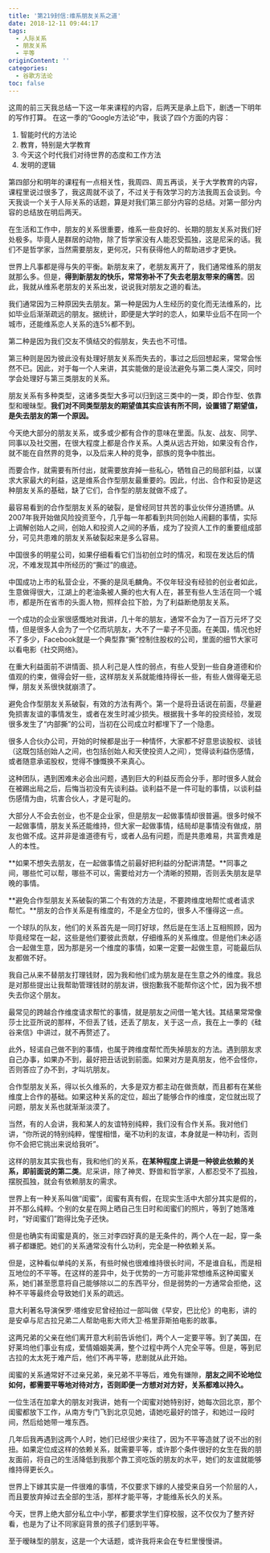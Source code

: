 ```yaml
---
title: '第219封信:维系朋友关系之道'
date: 2018-12-11 09:44:17
tags:
  - 人际关系
  - 朋友关系
  - 平等
originContent: ''
categories:
  - 谷歌方法论
toc: false
---
```

这周的前三天我总结一下这一年来课程的内容，后两天是承上启下，剧透一下明年的写作打算。
在这一季的“Google方法论”中，我谈了四个方面的内容：

1. 智能时代的方法论
2. 教育，特别是大学教育
3. 今天这个时代我们对待世界的态度和工作方法
4. 发明的逻辑

第四部分和明年的课程有一点相关性，我周四、周五再谈，关于大学教育的内容，课程里说过很多了，我这周就不谈了，不过关于有效学习的方法我周五会谈到。今天我谈一个关于人际关系的话题，算是对我们第三部分内容的总结。对第一部分内容的总结放在明后两天。<escape><!-- more --></escape>

在生活和工作中，朋友的关系很重要，维系一些良好的、长期的朋友关系对我们好处极多。毕竟人是群居的动物，除了哲学家没有人能忍受孤独，这是尼采的话。我们不是哲学家，当然需要朋友，更何况，只有获得他人的帮助进步才更快。

世界上凡事都是得与失的平衡。新朋友来了，老朋友离开了，我们通常维系的朋友就那么多。但是，**得到新朋友的快乐，常常弥补不了失去老朋友带来的痛苦**。因此，我就从维系老朋友的关系出发，说说我对朋友之道的看法。

我们通常因为三种原因失去朋友。第一种是因为人生经历的变化而无法维系的，比如毕业后渐渐疏远的朋友。据统计，即便是大学时的恋人，如果毕业后不在同一个城市，还能维系恋人关系的连5%都不到。

第二种是因为我们交友不慎结交的假朋友，失去也不可惜。

第三种则是因为彼此没有处理好朋友关系而失去的，事过之后回想起来，常常会怅然不已。因此，对于每一个人来讲，其实能做的是设法避免与第二类人深交，同时学会处理好与第三类朋友的关系。

朋友关系有多种类型，这诸多类型大多可以归到这三类中的一类，即合作型、依靠型和暧昧型。**我们对不同类型朋友的期望值其实应该有所不同，设置错了期望值，是失去朋友的第一个原因。**

今天绝大部分的朋友关系，或多或少都有合作的意味在里面。队友、战友、同学、同事以及社交圈，在很大程度上都是合作关系。人类从远古开始，如果没有合作，就不能在自然界的竞争，以及后来人种的竞争，部族的竞争中胜出。

而要合作，就需要有所付出，就需要放弃掉一些私心，牺牲自己的局部利益，以谋求大家最大的利益，这是维系合作型朋友最重要的。因此，付出、合作和妥协是这种朋友关系的基础，缺了它们，合作型的朋友就做不成了。

最容易看到的合作型朋友关系的破裂，是曾经同甘共苦的事业伙伴分道扬镳。从2007年我开始做风险投资至今，几乎每一年都看到共同创始人闹翻的事情，实际上调解创始人之间，创始人和投资人之间的矛盾，成为了投资人工作的重要组成部分，可见共患难的朋友关系破裂起来是多么容易。

中国很多的明星公司，如果仔细看看它们当初创立时的情况，和现在发达后的情况，不难发现其中所经历的“撕过”的痕迹。

中国成功上市的私营企业，不撕的是凤毛麟角。不仅年轻没有经验的创业者如此，生意做得很大，江湖上的老油条被人撕的也大有人在，甚至有些人生活在同一个城市，都是所在省市的头面人物，照样会拉下脸，为了利益断绝朋友关系。

一个成功的企业家很感慨地对我讲，几十年的朋友，通常不会为了一百万元坏了交情，但是很多人会为了一个亿而坑朋友，大不了一辈子不见面。在美国，情况也好不了多少，Facebook就是一个典型靠“撕”控制住股权的公司，里面的细节大家可以看电影《社交网络》。

在重大利益面前不讲情面、损人利己是人性的弱点，有些人受到一些自身道德和价值观的约束，做得会好一些，这样朋友关系就能维持得长一些，有些人做得毫无忌惮，朋友关系很快就崩溃了。

避免合作型朋友关系破裂，有效的方法有两个。第一个是将丑话说在前面，尽量避免损害友谊的事情发生，或者在发生时减少损失。根据我十多年的投资经验，发现很多发生了“内部撕”的公司，当初在公司成立时都埋下了一个隐患。

很多人合伙办公司，开始的时候都是出于一种情怀，大家都不好意思谈股权、谈钱（这既包括创始人之间，也包括创始人和天使投资人之间），觉得谈利益伤感情，或者随意承诺股权，觉得不慷慨换不来真心。

这种团队，遇到困难未必会出问题，遇到巨大的利益反而会分手，那时很多人就会在被踢出局之后，后悔当初没有先谈利益。谈利益不是一件可耻的事情，以谈利益伤感情为由，坑害合伙人，才是可耻的。

大部分人不会去创业，也不是企业家，但是朋友一起做事情却很普遍。很多时候不一起做事情，朋友关系还能维持，但大家一起做事情，结局却是事情没有做成，朋友也做不成。这并非是谁道德有亏，或者人品有问题，而是共患难易，共富贵难是人的本性。

**如果不想失去朋友，在一起做事情之前最好把利益的分配讲清楚。**同事之间，哪些忙可以帮，哪些不可以，需要给对方一个清晰的预期，否则丢失朋友是早晚的事情。

**避免合作型朋友关系破裂的第二个有效的方法是，不要跨维度地帮忙或者请求帮忙。**朋友的合作关系是有维度的，不是全方位的，很多人不懂得这一点。

一个球队的队友，他们的关系首先是一同打好球，然后是在生活上互相照顾，因为毕竟经常在一起，这些是他们要彼此贡献，仔细维系的关系维度。但是他们未必适合一起做生意，因为那是另一个维度的事情，如果一定要一起做生意，可能最后队友都做不好。

我自己从来不替朋友打理钱财，因为我和他们成为朋友是在生意之外的维度。我总是对那些提出让我帮助管理钱财的朋友讲，很抱歉我不能帮你这个忙，因为我不想失去你这个朋友。

最常见的跨越合作维度请求帮忙的事情，就是朋友之间借一笔大钱。其结果常常像莎士比亚所说的那样，不但丢了钱，还丢了朋友，关于这一点，我在上一季的《硅谷来信》中讲过，就不再赘述了。

此外，轻诺自己做不到的事情，也属于跨维度帮忙而失掉朋友的方法。遇到朋友求自己办事，如果办不到，最好把丑话说到前面。如果对方是真朋友，他不会怪你，否则答应了办不到，才叫坑朋友。

合作型朋友关系，得以长久维系的，大多是双方都主动在做贡献，而且都有在某些维度上合作的基础。如果这种关系的定位，超出了能够合作的维度，定位就出现了问题，朋友关系也就渐渐淡漠了。

当然，有的人会讲，我和某人的友谊特别纯粹，我们没有合作关系。我对他们讲，“你所说的特别纯粹，惺惺相惜，毫不功利的友谊，本身就是一种功利，否则你不会把它挑出来说给我听”。

这样的朋友其实我也有，我和他们的关系，**在某种程度上讲是一种彼此依赖的关系，即前面说的第二类**。尼采讲，除了神灵、野兽和哲学家，人都忍受不了孤独，摆脱孤独，就会有依赖朋友的需求。

世界上有一种关系叫做“闺蜜”，闺蜜有真有假，在现实生活中大部分其实是假的，并不那么纯粹。个别的女星在网上晒自己生日时和闺蜜们的照片，等到了她落难时，“好闺蜜们”跑得比兔子还快。

但是也确实有闺蜜是真的，张三对李四好真的是无条件的，两个人在一起，穿一条裤子都嫌肥。她们的关系通常没有什么功利，完全是一种依赖关系。

但是，这种看似单纯的关系，有些时候也很难维持很长时间，不是谁自私，而是相互地位的不平等。在这样的差异中，处于优势的一方可能非常想维系这种闺蜜关系，她们甚至愿意将自己能够除以二的东西平分，但是弱势的一方通常会拒绝，这种不平等最终会导致她们关系的疏远。

意大利著名导演保罗·塔维安尼曾经拍过一部叫做《早安，巴比伦》的电影，讲的是安卓与尼古拉兄弟二人帮助电影大师大卫·格里菲斯拍电影的故事。

这两兄弟的父亲在他们离开意大利前告诉他们，两个人一定要平等。到了美国，在好莱坞他们事业有成，爱情婚姻美满，整个过程中两个人完全平等。但是，等到尼古拉的太太死于难产后，他们不再平等，悲剧就从此开始。

闺蜜的关系通常好不过亲兄弟，亲兄弟不平等后，难免有嫌隙，**朋友之间不论地位如何，都需要平等地对待对方，否则即便一方想对对方好，关系都难以持久。**

一位生活在加拿大的朋友对我讲，她有一个闺蜜对她特别好，她每次回北京，那个闺蜜都放下工作，从南方专门飞到北京见她，请她吃最好的馆子，和她过一段时间，然后给她带一堆东西。

几年后我再遇到这两个人时，她们已经很少来往了，因为不平等造就了说不出的别扭。如果定位成这样的依赖关系，就需要平等，或许那个条件很好的女生在我的朋友面前，将自己的生活降低到我那个靠工资吃饭的朋友的水平，她们的友谊就能够维持得更长久。

世界上下嫁其实是一件很难的事情，不仅要求下嫁的人接受来自另一个阶层的人，而且要放弃掉过去全部的生活，那样才能平等，才能维系长久的关系。

今天，世界上绝大部分私立中小学，都要求学生们穿校服，这不仅仅为了整齐好看，也是为了让不同家庭背景的孩子们感到平等。

至于暧昧型的朋友，这是一个大话题，或许我将来会在专栏里慢慢讲。